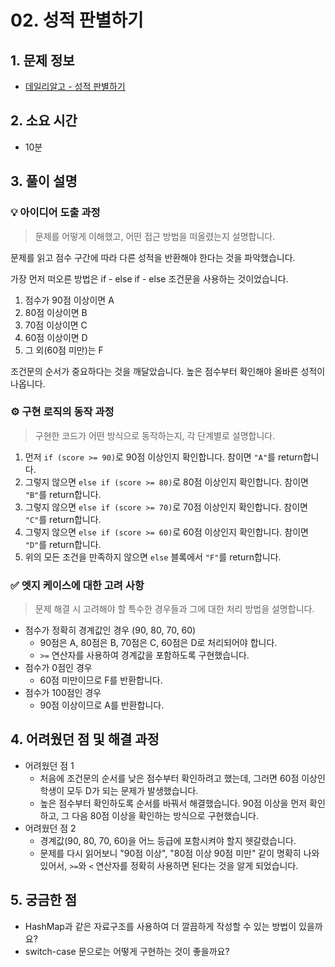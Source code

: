 # 02. 성적 판별하기

## 1. 문제 정보
- [데일리알고 - 성적 판별하기](https://dailyalgo.kr/ko/problems/14)

## 2. 소요 시간
- 10분

## 3. 풀이 설명
### 💡 아이디어 도출 과정
> 문제를 어떻게 이해했고, 어떤 접근 방법을 떠올렸는지 설명합니다.

문제를 읽고 점수 구간에 따라 다른 성적을 반환해야 한다는 것을 파악했습니다.

가장 먼저 떠오른 방법은 if - else if - else 조건문을 사용하는 것이었습니다.
1. 점수가 90점 이상이면 A
2. 80점 이상이면 B
3. 70점 이상이면 C
4. 60점 이상이면 D
5. 그 외(60점 미만)는 F

조건문의 순서가 중요하다는 것을 깨달았습니다. 높은 점수부터 확인해야 올바른 성적이 나옵니다.

### ⚙️ 구현 로직의 동작 과정
> 구현한 코드가 어떤 방식으로 동작하는지, 각 단계별로 설명합니다.

1. 먼저 `if (score >= 90)`로 90점 이상인지 확인합니다. 참이면 `"A"`를 return합니다.
2. 그렇지 않으면 `else if (score >= 80)`로 80점 이상인지 확인합니다. 참이면 `"B"`를 return합니다.
3. 그렇지 않으면 `else if (score >= 70)`로 70점 이상인지 확인합니다. 참이면 `"C"`를 return합니다.
4. 그렇지 않으면 `else if (score >= 60)`로 60점 이상인지 확인합니다. 참이면 `"D"`를 return합니다.
5. 위의 모든 조건을 만족하지 않으면 `else` 블록에서 `"F"`를 return합니다.

### ✅ 엣지 케이스에 대한 고려 사항
> 문제 해결 시 고려해야 할 특수한 경우들과 그에 대한 처리 방법을 설명합니다.

- 점수가 정확히 경계값인 경우 (90, 80, 70, 60)
    - 90점은 A, 80점은 B, 70점은 C, 60점은 D로 처리되어야 합니다.
    - `>=` 연산자를 사용하여 경계값을 포함하도록 구현했습니다.
- 점수가 0점인 경우
    - 60점 미만이므로 F를 반환합니다.
- 점수가 100점인 경우
    - 90점 이상이므로 A를 반환합니다.

## 4. 어려웠던 점 및 해결 과정
- 어려웠던 점 1
    - 처음에 조건문의 순서를 낮은 점수부터 확인하려고 했는데, 그러면 60점 이상인 학생이 모두 D가 되는 문제가 발생했습니다.
    - 높은 점수부터 확인하도록 순서를 바꿔서 해결했습니다. 90점 이상을 먼저 확인하고, 그 다음 80점 이상을 확인하는 방식으로 구현했습니다.
- 어려웠던 점 2
    - 경계값(90, 80, 70, 60)을 어느 등급에 포함시켜야 할지 헷갈렸습니다.
    - 문제를 다시 읽어보니 "90점 이상", "80점 이상 90점 미만" 같이 명확히 나와있어서, `>=`와 `<` 연산자를 정확히 사용하면 된다는 것을 알게 되었습니다.

## 5. 궁금한 점
- HashMap과 같은 자료구조를 사용하여 더 깔끔하게 작성할 수 있는 방법이 있을까요?
- switch-case 문으로는 어떻게 구현하는 것이 좋을까요?